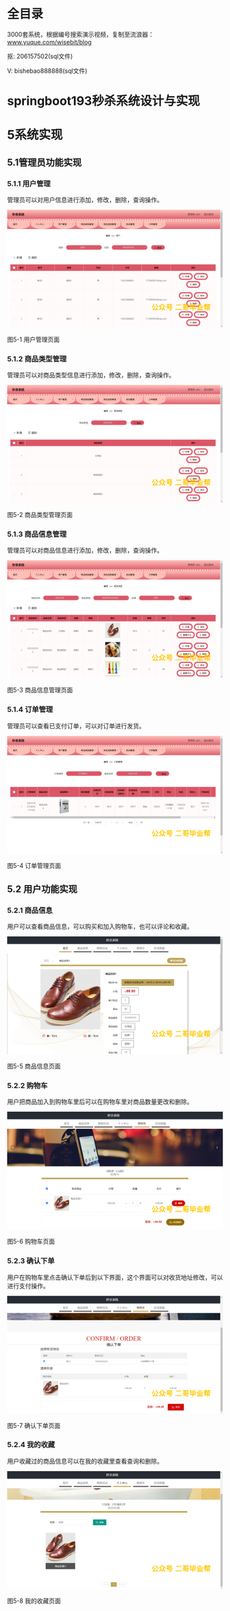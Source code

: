 # 全目录

3000套系统，根据编号搜索演示视频，复制至流浪器：www.yuque.com/wisebit/blog


<p>抠: 206157502(sql文件)</p>
<p>V: bishebao888888(sql文件)</p>


# springboot193秒杀系统设计与实现
# 5系统实现
## 5.1管理员功能实现
### 5.1.1 用户管理
管理员可以对用户信息进行添加，修改，删除，查询操作。

![](/md/blog.009.png)

图5-1 用户管理页面
### 5.1.2 商品类型管理
管理员可以对商品类型信息进行添加，修改，删除，查询操作。

![](/md/blog.010.png)

图5-2 商品类型管理页面
### 5.1.3 商品信息管理
管理员可以对商品信息进行添加，修改，删除，查询操作。

![](/md/blog.011.png)

图5-3 商品信息管理页面
### 5.1.4 订单管理
管理员可以查看已支付订单，可以对订单进行发货。

![](/md/blog.012.png)

图5-4 订单管理页面
## 5.2 用户功能实现
### 5.2.1 商品信息
用户可以查看商品信息，可以购买和加入购物车，也可以评论和收藏。

![](/md/blog.013.png)

图5-5 商品信息页面
### 5.2.2 购物车
用户把商品加入到购物车里后可以在购物车里对商品数量更改和删除。

![](/md/blog.014.png)

图5-6 购物车页面
### 5.2.3 确认下单
用户在购物车里点击确认下单后到以下界面，这个界面可以对收货地址修改，可以进行支付操作。

![](/md/blog.015.png)

图5-7 确认下单页面
### 5.2.4 我的收藏
用户收藏过的商品信息可以在我的收藏里查看查询和删除。

![](/md/blog.016.png)

图5-8 我的收藏页面
